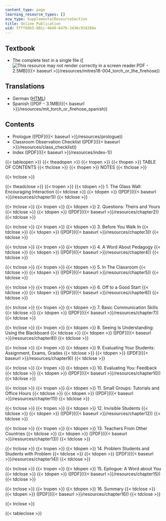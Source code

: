 ```yaml
---
content_type: page
learning_resource_types: []
ocw_type: SupplementalResourceSection
title: Online Publication
uid: 5fff0db5-801c-4640-647b-2436c93d280a
---
```


Textbook
--------

*   The complete text in a single file ([![This resource may not render correctly in a screen reader.](/images/inacessible.gif)PDF - 2.5MB]({{< baseurl >}}/resources/mitres18-004_torch_or_the_firehose))

Translations
------------

*   German ([HTML](http://users.physik.tu-muenchen.de/teggert/torch/index.html))
*   Spanish ([PDF - 3.1MB]({{< baseurl >}}/resources/mit_torch_or_firehose_spanish))

Contents
--------

*   Prologue ([PDF]({{< baseurl >}}/resources/prologue))
*   Classroom Observation Checklist ([PDF]({{< baseurl >}}/resources/class_checklist))
*   Index ([PDF]({{< baseurl >}}/resources/index-1))

{{< tableopen >}}
{{< theadopen >}}
{{< tropen >}}
{{< thopen >}}
TABLE OF CONTENTS
{{< thclose >}}
{{< thopen >}}
NOTES
{{< thclose >}}

{{< trclose >}}

{{< theadclose >}}
{{< tropen >}}
{{< tdopen >}}
1\. The Glass Wall: Encouraging Interaction
{{< tdclose >}}
{{< tdopen >}}
([PDF]({{< baseurl >}}/resources/chapter1))
{{< tdclose >}}

{{< trclose >}}
{{< tropen >}}
{{< tdopen >}}
2\. Questions: Theirs and Yours
{{< tdclose >}}
{{< tdopen >}}
([PDF]({{< baseurl >}}/resources/chapter2))
{{< tdclose >}}

{{< trclose >}}
{{< tropen >}}
{{< tdopen >}}
3\. Before You Walk In
{{< tdclose >}}
{{< tdopen >}}
([PDF]({{< baseurl >}}/resources/chapter3))
{{< tdclose >}}

{{< trclose >}}
{{< tropen >}}
{{< tdopen >}}
4\. A Word About Pedagogy
{{< tdclose >}}
{{< tdopen >}}
([PDF]({{< baseurl >}}/resources/chapter4))
{{< tdclose >}}

{{< trclose >}}
{{< tropen >}}
{{< tdopen >}}
5\. In The Classroom
{{< tdclose >}}
{{< tdopen >}}
([PDF]({{< baseurl >}}/resources/chapter5))
{{< tdclose >}}

{{< trclose >}}
{{< tropen >}}
{{< tdopen >}}
6\. Off to a Good Start
{{< tdclose >}}
{{< tdopen >}}
([PDF]({{< baseurl >}}/resources/chapter6))
{{< tdclose >}}

{{< trclose >}}
{{< tropen >}}
{{< tdopen >}}
7\. Basic Communication Skills
{{< tdclose >}}
{{< tdopen >}}
([PDF]({{< baseurl >}}/resources/chapter7))
{{< tdclose >}}

{{< trclose >}}
{{< tropen >}}
{{< tdopen >}}
8\. Seeing Is Understanding: Using the Blackboard
{{< tdclose >}}
{{< tdopen >}}
([PDF]({{< baseurl >}}/resources/chapter8))
{{< tdclose >}}

{{< trclose >}}
{{< tropen >}}
{{< tdopen >}}
9\. Evaluating Your Students: Assignment, Exams, Grades
{{< tdclose >}}
{{< tdopen >}}
([PDF]({{< baseurl >}}/resources/chapter9))
{{< tdclose >}}

{{< trclose >}}
{{< tropen >}}
{{< tdopen >}}
10\. Evaluating You: Feedback
{{< tdclose >}}
{{< tdopen >}}
([PDF]({{< baseurl >}}/resources/chapter10))
{{< tdclose >}}

{{< trclose >}}
{{< tropen >}}
{{< tdopen >}}
11\. Small Groups: Tutorials and Office Hours
{{< tdclose >}}
{{< tdopen >}}
([PDF]({{< baseurl >}}/resources/chapter11))
{{< tdclose >}}

{{< trclose >}}
{{< tropen >}}
{{< tdopen >}}
12\. Invisible Students
{{< tdclose >}}
{{< tdopen >}}
([PDF]({{< baseurl >}}/resources/chapter12))
{{< tdclose >}}

{{< trclose >}}
{{< tropen >}}
{{< tdopen >}}
13\. Teachers From Other Countries
{{< tdclose >}}
{{< tdopen >}}
([PDF]({{< baseurl >}}/resources/chapter13))
{{< tdclose >}}

{{< trclose >}}
{{< tropen >}}
{{< tdopen >}}
14\. Problem Students and Students with Problem
{{< tdclose >}}
{{< tdopen >}}
([PDF]({{< baseurl >}}/resources/chapter14))
{{< tdclose >}}

{{< trclose >}}
{{< tropen >}}
{{< tdopen >}}
15\. Epilogue: A Word about You
{{< tdclose >}}
{{< tdopen >}}
([PDF]({{< baseurl >}}/resources/chapter15))
{{< tdclose >}}

{{< trclose >}}
{{< tropen >}}
{{< tdopen >}}
16\. Summary
{{< tdclose >}}
{{< tdopen >}}
([PDF]({{< baseurl >}}/resources/chapter16))
{{< tdclose >}}

{{< trclose >}}

{{< tableclose >}}